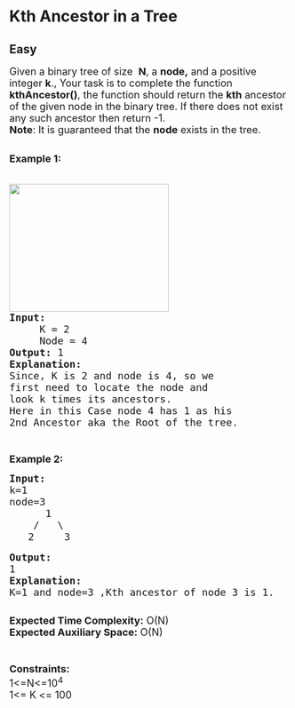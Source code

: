 # Kth Ancestor in a Tree
## Easy
<div class="problems_problem_content__Xm_eO"><p><span style="font-size:18px">Given a binary tree of size&nbsp; <strong>N</strong>,&nbsp;a <strong>node,</strong> and a positive integer <strong>k</strong>., Your task is to complete the function <strong>kthAncestor()</strong>, the function should return the <strong>kth</strong> ancestor of the given node in the binary tree. If there does not exist any such ancestor then return&nbsp;-1.<br>
<strong>Note</strong>: It is guaranteed that the <strong>node</strong> exists in the tree.</span></p>

<p><br>
<span style="font-size:18px"><strong>Example 1:</strong></span></p>

<pre><span style="font-size:18px">
<img alt="" src="https://contribute.geeksforgeeks.org/wp-content/uploads/reverse.jpg" style="height:230px; width:287px">
<strong>Input:</strong>
     K = 2
     Node = 4
<strong>Output:</strong> 1
<strong>Explanation:</strong>
Since, K is 2 and node is 4, so we
first need to locate the node and
look k times its ancestors.
Here in this Case node 4 has 1 as his
2nd Ancestor aka the Root of the tree.</span></pre>

<p>&nbsp;</p>

<p><strong><span style="font-size:18px">Example 2:</span></strong></p>

<pre><span style="font-size:18px"><strong>Input:</strong>
k=1 </span>
<span style="font-size:18px">node=3
      1
    /   \</span>
    <span style="font-size:18px">2     3</span>

<span style="font-size:18px"><strong>Output:</strong>
1
<strong>Explanation:
</strong>K=1 and node=3 ,Kth ancestor of node 3 is 1.</span>

</pre>

<p><span style="font-size:18px"><strong>Expected Time Complexity:</strong>&nbsp;O(N)<br>
<strong>Expected Auxiliary Space:</strong>&nbsp;O(N)</span></p>

<p>&nbsp;</p>

<p><span style="font-size:18px"><strong>Constraints:</strong><br>
1&lt;=N&lt;=10<sup>4</sup><br>
1&lt;= K &lt;= 100</span></p>
</div>